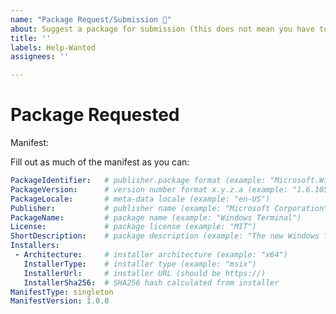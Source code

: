 ```yaml
---
name: "Package Request/Submission 👀"
about: Suggest a package for submission (this does not mean you have to implement it)
title: ''
labels: Help-Wanted
assignees: ''

---
```


<!-- 
🚨🚨🚨🚨🚨🚨🚨🚨🚨🚨

I ACKNOWLEDGE THE FOLLOWING BEFORE PROCEEDING:
1. It might be easier to add the manifest myself.
2. It is probably faster if I add the manifest myself.

2. If I delete this entire template and go my own path, the core team may close my issue without further explanation or engagement.
3. If I list multiple apps in this one issue, the core team may close my issue without further explanation or engagement.
4. If I write an issue that has many duplicates, the core team may close my issue without further explanation or engagement (and without necessarily spending time to find the exact duplicate ID number).
5. If I leave the title incomplete when filing the issue, the core team may close my issue without further explanation or engagement.
6. If I file something completely blank in the body, the core team may close my issue without further explanation or engagement.

7. If this is an issue with the client, I will create the issue [there](https://github.com/microsoft/winget-cli/issues/new/choose)
All good? Then proceed!
-->

# Package Requested

Manifest:


Fill out as much of the manifest as you can:


```YAML
PackageIdentifier:   # publisher.package format (example: "Microsoft.WindowsTerminal")
PackageVersion:      # version number format x.y.z.a (example: "1.6.10571.0")
PackageLocale:       # meta-data locale (example: "en-US")
Publisher:           # publisher name (example: "Microsoft Corporation")
PackageName:         # package name (example: "Windows Terminal")
License:             # package license (example: "MIT")
ShortDescription:    # package description (example: "The new Windows Terminal")
Installers: 
 - Architecture:     # installer architecture (example: "x64")
   InstallerType:    # installer type (example: "msix")
   InstallerUrl:     # installer URL (should be https://)
   InstallerSha256:  # SHA256 hash calculated from installer
ManifestType: singleton
ManifestVersion: 1.0.0
```
